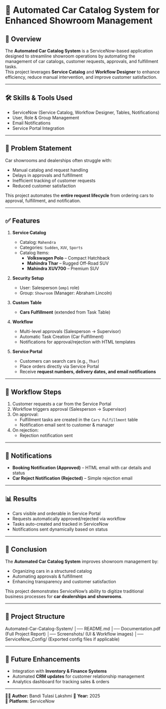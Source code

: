 # 🚗 Automated Car Catalog System for Enhanced Showroom Management

## 📌 Overview
The **Automated Car Catalog System** is a ServiceNow-based application designed to streamline showroom operations by automating the management of car catalogs, customer requests, approvals, and fulfillment tasks.  
This project leverages **Service Catalog** and **Workflow Designer** to enhance efficiency, reduce manual intervention, and improve customer satisfaction.

---

## 🛠 Skills & Tools Used
- ServiceNow (Service Catalog, Workflow Designer, Tables, Notifications)
- User, Role & Group Management
- Email Notifications
- Service Portal Integration

---

## 🎯 Problem Statement
Car showrooms and dealerships often struggle with:
- Manual catalog and request handling
- Delays in approvals and fulfillment
- Inefficient tracking of customer requests
- Reduced customer satisfaction  

This project automates the **entire request lifecycle** from ordering cars to approval, fulfillment, and notification.

---

## ✅ Features
1. **Service Catalog**
   - Catalog: `Mahendra`
   - Categories: `Sudden`, `XUV`, `Sports`
   - Catalog Items:
     - **Volkswagen Polo** – Compact Hatchback  
     - **Mahindra Thar** – Rugged Off-Road SUV  
     - **Mahindra XUV700** – Premium SUV  

2. **Security Setup**
   - User: Salesperson (`emp1` role)  
   - Group: `Showroom` (Manager: Abraham Lincoln)  

3. **Custom Table**
   - **Cars Fulfillment** (extended from Task Table)

4. **Workflow**
   - Multi-level approvals (Salesperson → Supervisor)  
   - Automatic Task Creation (Car Fulfillment)  
   - Notifications for approval/rejection with HTML templates  

5. **Service Portal**
   - Customers can search cars (e.g., `Thar`)  
   - Place orders directly via Service Portal  
   - Receive **request numbers, delivery dates, and email notifications**  

---

## 🔄 Workflow Steps
1. Customer requests a car from the Service Portal  
2. Workflow triggers approval (Salesperson → Supervisor)  
3. On approval:
   - Fulfillment tasks are created in the `Cars Fulfillment` table  
   - Notification email sent to customer & manager  
4. On rejection:
   - Rejection notification sent  

---

## 📧 Notifications
- **Booking Notification (Approved)** – HTML email with car details and status  
- **Car Reject Notification (Rejected)** – Simple rejection email  

---

## 📊 Results
- Cars visible and orderable in Service Portal  
- Requests automatically approved/rejected via workflow  
- Tasks auto-created and tracked in ServiceNow  
- Notifications sent dynamically based on status  

---

## 🏁 Conclusion
The **Automated Car Catalog System** improves showroom management by:
- Organizing cars in a structured catalog  
- Automating approvals & fulfillment  
- Enhancing transparency and customer satisfaction  

This project demonstrates ServiceNow’s ability to digitize traditional business processes for **car dealerships and showrooms**.

---

## 📂 Project Structure

Automated-Car-Catalog-System/
│── README.md
│── Documentation.pdf (Full Project Report)
│── Screenshots/ (UI & Workflow images)
│── ServiceNow_Config/ (Exported config files if applicable)


---

## 🚀 Future Enhancements
- Integration with **Inventory & Finance Systems**  
- Automated **CRM updates** for customer relationship management  
- Analytics dashboard for tracking sales & orders  

---

👨‍💻 **Author:** Bandi Tulasi Lakshmi 
📅 **Year:** 2025  
📍 **Platform:** ServiceNow
